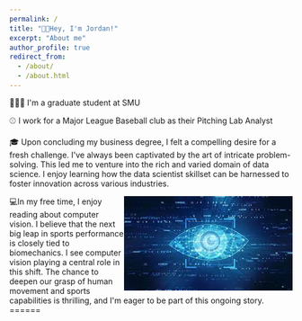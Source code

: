 ```yaml
---
permalink: /
title: "👋🏽Hey, I'm Jordan!"
excerpt: "About me"
author_profile: true
redirect_from: 
  - /about/
  - /about.html
---
```



🧑🏾‍💻 I'm a graduate student at SMU

⚾ I work for a Major League Baseball club as their Pitching Lab Analyst

🎓 Upon concluding my business degree, I felt a compelling desire for a fresh challenge. I've always been captivated by the art of intricate problem-solving. This led me to venture into the rich and varied domain of data science. I enjoy learning how the data scientist skillset can be harnessed to foster innovation across various industries.

<img src="images/download.jpeg" alt="Description of Image" style="float:right; width:300px;">
💻In my free time, I enjoy reading about computer vision. I believe that the next big leap in sports performance is closely tied to biomechanics. I see computer vision playing a central role in this shift. The chance to deepen our grasp of human movement and sports capabilities is thrilling, and I'm eager to be part of this ongoing story.
======



